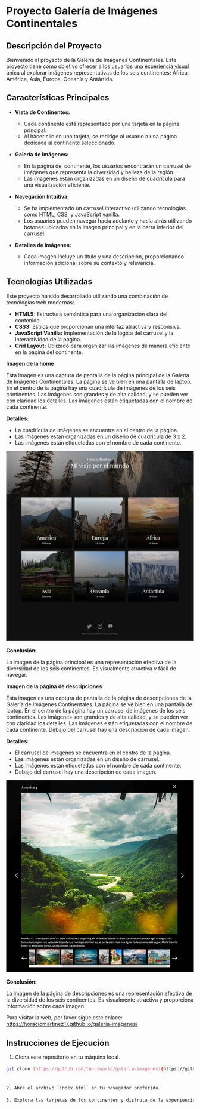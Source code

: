 # Proyecto Galería de Imágenes Continentales

## Descripción del Proyecto

Bienvenido al proyecto de la Galería de Imágenes Continentales. Este proyecto tiene como objetivo ofrecer a los usuarios una experiencia visual única al explorar imágenes representativas de los seis continentes: África, América, Asia, Europa, Oceanía y Antártida.

## Características Principales

* **Vista de Continentes:**
  - Cada continente está representado por una tarjeta en la página principal.
  - Al hacer clic en una tarjeta, se redirige al usuario a una página dedicada al continente seleccionado.

* **Galería de Imágenes:**
  - En la página del continente, los usuarios encontrarán un carrusel de imágenes que representa la diversidad y belleza de la región.
  - Las imágenes están organizadas en un diseño de cuadrícula para una visualización eficiente.

* **Navegación Intuitiva:**
  - Se ha implementado un carrusel interactivo utilizando tecnologías como HTML, CSS, y JavaScript vanilla.
  - Los usuarios pueden navegar hacia adelante y hacia atrás utilizando botones ubicados en la imagen principal y en la barra inferior del carrusel.

* **Detalles de Imágenes:**
  - Cada imagen incluye un título y una descripción, proporcionando información adicional sobre su contexto y relevancia.

## Tecnologías Utilizadas

Este proyecto ha sido desarrollado utilizando una combinación de tecnologías web modernas:

* **HTML5:** Estructura semántica para una organización clara del contenido.
* **CSS3:** Estilos que proporcionan una interfaz atractiva y responsiva.
* **JavaScript Vanilla:** Implementación de la lógica del carrusel y la interactividad de la página.
* **Grid Layout:** Utilizado para organizar las imágenes de manera eficiente en la página del continente.

**Imagen de la home**

Esta imagen es una captura de pantalla de la página principal de la Galería de Imágenes Continentales. La página se ve bien en una pantalla de laptop. En el centro de la página hay una cuadrícula de imágenes de los seis continentes. Las imágenes son grandes y de alta calidad, y se pueden ver con claridad los detalles. Las imágenes están etiquetadas con el nombre de cada continente.

**Detalles:**

* La cuadrícula de imágenes se encuentra en el centro de la página.
* Las imágenes están organizadas en un diseño de cuadrícula de 3 x 2.
* Las imágenes están etiquetadas con el nombre de cada continente.

![Imagen de la home](img/imagen-galeria-proyect.png)


**Conclusión:**

La imagen de la página principal es una representación efectiva de la diversidad de los seis continentes. Es visualmente atractiva y fácil de navegar.


**Imagen de la página de descripciones**

Esta imagen es una captura de pantalla de la página de descripciones de la Galería de Imágenes Continentales. La página se ve bien en una pantalla de laptop. En el centro de la página hay un carrusel de imágenes de los seis continentes. Las imágenes son grandes y de alta calidad, y se pueden ver con claridad los detalles. Las imágenes están etiquetadas con el nombre de cada continente. Debajo del carrusel hay una descripción de cada imagen.

**Detalles:**

* El carrusel de imágenes se encuentra en el centro de la página.
* Las imágenes están organizadas en un diseño de carrusel.
* Las imágenes están etiquetadas con el nombre de cada continente.
* Debajo del carrusel hay una descripción de cada imagen.

![Imagen de la pagina de descripciones](img/Captura%20de%20pantalla%20galeria.png)


**Conclusión:**

La imagen de la página de descripciones es una representación efectiva de la diversidad de los seis continentes. Es visualmente atractiva y proporciona información sobre cada imagen.

Para visitar la web, por favor sigue este enlace: https://horaciomartinez17.github.io/galeria-imagenes/


## Instrucciones de Ejecución

1. Clona este repositorio en tu máquina local.

```bash
git clone [https://github.com/tu-usuario/galeria-imagenes](https://github.com/tu-usuario/galeria-imagenes)


2. Abre el archivo `index.html` en tu navegador preferido.

3. Explora las tarjetas de los continentes y disfruta de la experiencia de la Galería de Imágenes.

